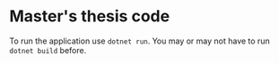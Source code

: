 # Master's thesis code

To run the application use `dotnet run`. You may or may not have to run `dotnet build` before.

